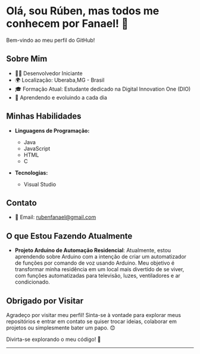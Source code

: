# Olá, sou Rúben, mas todos me conhecem por Fanael! 👋

Bem-vindo ao meu perfil do GitHub!

## Sobre Mim
- 👨‍💻 Desenvolvedor Iniciante
- 🌍 Localização: Uberaba,MG - Brasil
- 🎓 Formação Atual: Estudante dedicado na Digital Innovation One (DIO)
- 🌱 Aprendendo e evoluindo a cada dia

## Minhas Habilidades
- **Linguagens de Programação:**
  - Java
  - JavaScript
  - HTML
  - C

- **Tecnologias:**
  - Visual Studio

## Contato
- 📧 Email: rubenfanael@gmail.com

## O que Estou Fazendo Atualmente
- **Projeto Arduino de Automação Residencial**:
  Atualmente, estou aprendendo sobre Arduino com a intenção de criar um automatizador de funções por comando de voz usando Arduino. Meu objetivo é transformar minha residência em um local mais divertido de se viver, com funções automatizadas para televisão, luzes, ventiladores e ar condicionado.

## Obrigado por Visitar
Agradeço por visitar meu perfil! Sinta-se à vontade para explorar meus repositórios e entrar em contato se quiser trocar ideias, colaborar em projetos ou simplesmente bater um papo. 😊

Divirta-se explorando o meu código! 🚀

---
